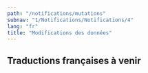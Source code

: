 ```yaml
---
path: "/notifications/mutations"
subnav: "1/Notifications/Notifications/4"
lang: "fr"
title: "Modifications des données"
---
```


<helmet>
<title> Notifications - Modifications des données</title>
</helmet>

## Traductions françaises à venir
